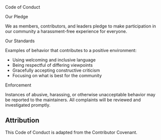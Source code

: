 Code of Conduct

Our Pledge

We as members, contributors, and leaders pledge to make participation in our community a harassment-free experience for everyone.

 Our Standards

Examples of behavior that contributes to a positive environment:
- Using welcoming and inclusive language
- Being respectful of differing viewpoints
- Gracefully accepting constructive criticism
- Focusing on what is best for the community

 Enforcement

Instances of abusive, harassing, or otherwise unacceptable behavior may be reported to the maintainers. All complaints will be reviewed and investigated promptly.

## Attribution

This Code of Conduct is adapted from the Contributor Covenant.
